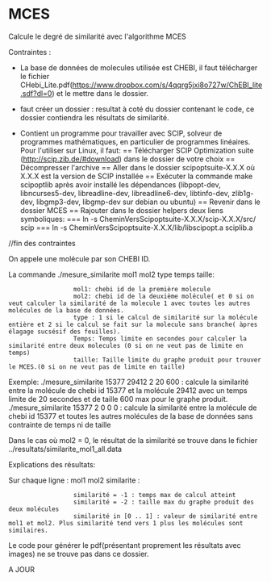 # MCES
Calcule le degré de similarité avec l'algorithme MCES

Contraintes :

- La base de données de molecules utilisée est CHEBI, il faut télécharger le fichier CHebi_Lite.pdf(https://www.dropbox.com/s/4qqrg5jxi8o727w/ChEBI_lite.sdf?dl=0) et le mettre dans le dossier.

- faut créer un dossier : resultat à coté du dossier contenant le code, ce dossier contiendra les résultats de similarité.

- Contient un programme pour travailler avec SCIP, solveur de programmes mathématiques, en particulier de programmes linéaires. Pour l'utiliser sur Linux, il faut:
== Télécharger SCIP Optimization suite (http://scip.zib.de/#download) dans le dossier de votre choix
== Décompresser l'archive
== Aller dans le dossier scipoptsuite-X.X.X où X.X.X est la version de SCIP installée
== Exécuter la commande make scipoptlib après avoir installé les dépendances (libpopt-dev, libncurses5-dev, libreadline-dev, libreadline6-dev, libtinfo-dev, zlib1g-dev, libgmp3-dev, libgmp-dev sur debian ou ubuntu)
== Revenir dans le dossier MCES
== Rajouter dans le dossier helpers deux liens symboliques:
=== ln -s CheminVersScipoptsuite-X.X.X/scip-X.X.X/src/ scip
=== ln -s CheminVersScipoptsuite-X.X.X/lib/libscipopt.a sciplib.a

//fin des contraintes

On appele une molécule par son CHEBI ID.

La commande ./mesure_similarite mol1 mol2 type temps taille: 

                      mol1: chebi id de la première molecule
                      mol2: chebi id de la deuxième molécule( et 0 si on veut calculer la similarité de la molecule 1 avec toutes les autres molécules de la base de données.
                      type : 1 si le calcul de similarité sur la molécule entière et 2 si le calcul se fait sur la molecule sans branche( àpres élagage sucsésif des feuilles).
                      Temps: Temps limite en secondes pour calculer la similarité entre deux molecules (0 si on ne veut pas de limite en temps)
                      taille: Taille limite du graphe produit pour trouver le MCES.(0 si on ne veut pas de limite en taille)
                      
                      
Exemple: ./mesure_similarite 15377 29412 2 20 600 : calcule la similarité entre la molécule de chebi id 15377 et la molécule 29412 avec un temps limite de 20 secondes et de taille 600 max pour le graphe produit.
        ./mesure_similarite 15377 2 0 0 0 : calcule la similarité entre la molécule de chebi id 15377 et toutes les autres molécules de la base de données sans contrainte de temps ni de taille
        
        
Dans le cas où mol2 = 0, le résultat de la similarité se trouve dans le fichier ../resultats/similarite_mol1_all.data

Explications des résultats: 

Sur chaque ligne : mol1 mol2 similarite :

                      similarité = -1 : temps max de calcul atteint
                      similarité = -2 : taille max du graphe produit des deux molécules
                      similarité in [0 .. 1] : valeur de similarité entre mol1 et mol2. Plus similarité tend vers 1 plus les molécules sont similaires.
                      
                      
 Le code pour générer le pdf(présentant proprement les résultats avec images) ne se trouve pas dans ce dossier.
                    

A JOUR
